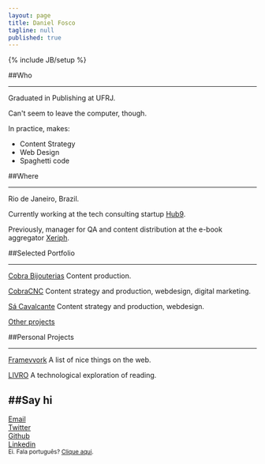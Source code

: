 ```yaml
---
layout: page
title: Daniel Fosco
tagline: null
published: true
---
```


{% include JB/setup %}

##Who

---

Graduated in Publishing at UFRJ. 

Can't seem to leave the computer, though. 

In practice, makes:

  - Content Strategy
  - Web Design
  - Spaghetti code

##Where

---

Rio de Janeiro, Brazil. 

Currently working at the tech consulting startup [Hub9](https://www.facebook.com/hub9.co "Hub9 Facebook page").

Previously, manager for QA and content distribution at the <span class="nowrap">e-book</span> aggregator [Xeriph](http://www.xeriph.com.br "Xeriph Homepage").

##Selected Portfolio

---

<p class="port"><a href="http://www.agenciarastro.com.br/clientes/cobra" alt="CobraBijouterias">Cobra Bijouterias</a> Content production.</p>

<p class="port"><a href="http://www.cobracnc.com.br" alt="CobraCNC">CobraCNC</a> Content strategy and production, webdesign, digital marketing.</p>

<p class="port"><a href="http://sacavalcante.com.br/sitenovo/" alt="Homepage Sá Cavalcante">Sá Cavalcante</a> Content strategy and production, webdesign.</p>

<p><a href="http://www.linkedin.com/in/danielfosco/en" alt="LinkedIn Daniel Fosco">Other projects</a></p>


##Personal Projects

---

<p class="port"><a href="http://www.framevvork.com" title="Framevvork">Framevvork</a> A list of nice things on the web.</p>

<p class="port"><a href="/livro.html" title="LIVRO">LIVRO</a> A technological exploration of reading.</p>


##Say hi
---
<div class="icon"><a href="mailto:danielfosco@gmail.com" target="_blank"><span class="screen-reader-text">Email</span><i class="fa fa-envelope-o fa-2x"> </i></a></div>
<div class="icon"><a href="https://www.twitter.com/notdanielfosco" target="_blank"><span class="screen-reader-text">Twitter</span><i class="fa fa-twitter fa-2x"> </i></a></div>  
<div class="icon"><a href="https://www.github.com/dfosco" target="_blank"><span class="screen-reader-text">Github</span><i class="fa fa-github-alt fa-2x"> </i></a></div>
<div class="icon"><a href="https://br.linkedin.com/in/danielfosco/en" target="_blank"><span class="screen-reader-text">Linkedin</span><i class="fa fa-linkedin fa-2x"> </i></a></div>


<div class="text-center" id="translate"><small>Ei. Fala português? <a href="../" title="Versão em português">Clique aqui</a>.</small></div>